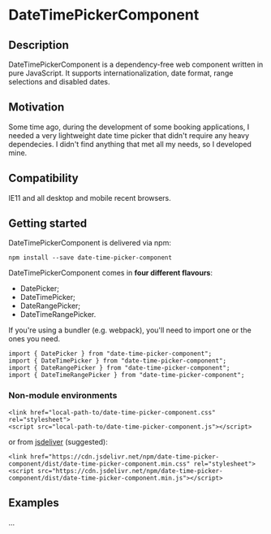 # DateTimePickerComponent

## Description
DateTimePickerComponent is a dependency-free web component written in pure JavaScript. It supports internationalization, date format, range selections and disabled dates.

## Motivation
Some time ago, during the development of some booking applications, I needed a very lightweight date time picker that didn't require any heavy dependecies. I didn't find anything that met all my needs, so I developed mine.

## Compatibility
IE11 and all desktop and mobile recent browsers.

## Getting started
DateTimePickerComponent is delivered via npm:

`npm install --save date-time-picker-component`

DateTimePickerComponent comes in **four different flavours**:

- DatePicker;
- DateTimePicker;
- DateRangePicker;
- DateTimeRangePicker.

If you're using a bundler (e.g. webpack), you'll need to import one or the ones you need.

```
import { DatePicker } from "date-time-picker-component";
import { DateTimePicker } from "date-time-picker-component";
import { DateRangePicker } from "date-time-picker-component";
import { DateTimeRangePicker } from "date-time-picker-component";
```

### Non-module environments
```
<link href="local-path-to/date-time-picker-component.css" rel="stylesheet">
<script src="local-path-to/date-time-picker-component.js"></script>
```

or from [jsdeliver](https://www.jsdelivr.com/) (suggested):

```
<link href="https://cdn.jsdelivr.net/npm/date-time-picker-component/dist/date-time-picker-component.min.css" rel="stylesheet">
<script src="https://cdn.jsdelivr.net/npm/date-time-picker-component/dist/date-time-picker-component.min.js"></script>
```

## Examples
...

